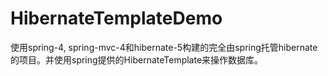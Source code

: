 # HibernateTemplateDemo
使用spring-4, spring-mvc-4和hibernate-5构建的完全由spring托管hibernate的项目。并使用spring提供的HibernateTemplate来操作数据库。

